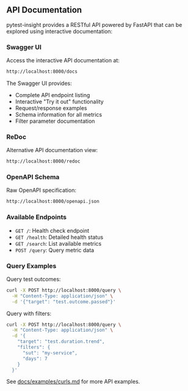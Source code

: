 ## API Documentation

pytest-insight provides a RESTful API powered by FastAPI that can be explored using interactive documentation:

### Swagger UI
Access the interactive API documentation at:
```bash
http://localhost:8000/docs
```

The Swagger UI provides:
- Complete API endpoint listing
- Interactive "Try it out" functionality
- Request/response examples
- Schema information for all metrics
- Filter parameter documentation

### ReDoc
Alternative API documentation view:
```bash
http://localhost:8000/redoc
```

### OpenAPI Schema
Raw OpenAPI specification:
```bash
http://localhost:8000/openapi.json
```

### Available Endpoints

- `GET /`: Health check endpoint
- `GET /health`: Detailed health status
- `GET /search`: List available metrics
- `POST /query`: Query metric data

### Query Examples

Query test outcomes:
```bash
curl -X POST http://localhost:8000/query \
  -H "Content-Type: application/json" \
  -d '{"target": "test.outcome.passed"}'
```

Query with filters:
```bash
curl -X POST http://localhost:8000/query \
  -H "Content-Type: application/json" \
  -d '{
    "target": "test.duration.trend",
    "filters": {
      "sut": "my-service",
      "days": 7
    }
  }'
```

See [docs/examples/curls.md](docs/examples/curls.md) for more API examples.
